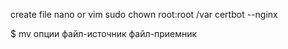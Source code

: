 create file nano or vim
sudo chown root:root /var
certbot --nginx

$ mv опции файл-источник файл-приемник
